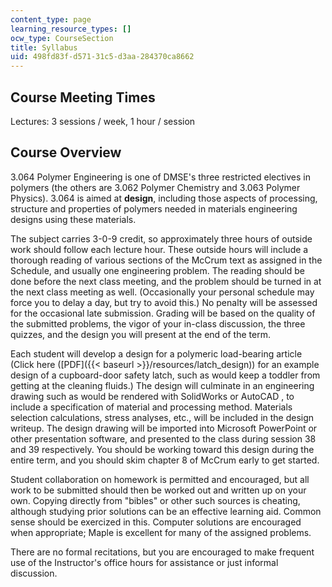 ```yaml
---
content_type: page
learning_resource_types: []
ocw_type: CourseSection
title: Syllabus
uid: 498fd83f-d571-31c5-d3aa-284370ca8662
---
```


Course Meeting Times
--------------------

Lectures: 3 sessions / week, 1 hour / session

Course Overview
---------------

3.064 Polymer Engineering is one of DMSE's three restricted electives in polymers (the others are 3.062 Polymer Chemistry and 3.063 Polymer Physics). 3.064 is aimed at **design**, including those aspects of processing, structure and properties of polymers needed in materials engineering designs using these materials.

The subject carries 3-0-9 credit, so approximately three hours of outside work should follow each lecture hour. These outside hours will include a thorough reading of various sections of the McCrum text as assigned in the Schedule, and usually one engineering problem. The reading should be done before the next class meeting, and the problem should be turned in at the next class meeting as well. (Occasionally your personal schedule may force you to delay a day, but try to avoid this.) No penalty will be assessed for the occasional late submission. Grading will be based on the quality of the submitted problems, the vigor of your in-class discussion, the three quizzes, and the design you will present at the end of the term.

Each student will develop a design for a polymeric load-bearing article (Click here ([PDF]({{< baseurl >}}/resources/latch_design)) for an example design of a cupboard-door safety latch, such as would keep a toddler from getting at the cleaning fluids.) The design will culminate in an engineering drawing such as would be rendered with SolidWorks or AutoCAD , to include a specification of material and processing method. Materials selection calculations, stress analyses, etc., will be included in the design writeup. The design drawing will be imported into Microsoft PowerPoint or other presentation software, and presented to the class during session 38 and 39 respectively. You should be working toward this design during the entire term, and you should skim chapter 8 of McCrum early to get started.

Student collaboration on homework is permitted and encouraged, but all work to be submitted should then be worked out and written up on your own. Copying directly from "bibles" or other such sources is cheating, although studying prior solutions can be an effective learning aid. Common sense should be exercized in this. Computer solutions are encouraged when appropriate; Maple is excellent for many of the assigned problems.

There are no formal recitations, but you are encouraged to make frequent use of the Instructor's office hours for assistance or just informal discussion.